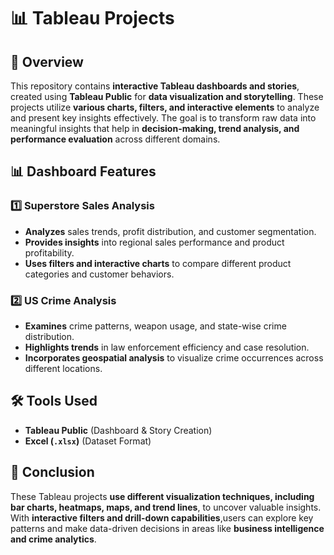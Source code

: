 # 📊 Tableau Projects  

## 📌 Overview  
This repository contains **interactive Tableau dashboards and stories**, created using **Tableau Public** for **data visualization and storytelling**. These projects utilize **various charts, filters, and interactive elements** to analyze and present key insights effectively. The goal is to transform raw data into meaningful insights that help in **decision-making, trend analysis, and performance evaluation** across different domains.  

## 📊 Dashboard Features  

### 1️⃣ **Superstore Sales Analysis**  
- **Analyzes** sales trends, profit distribution, and customer segmentation.  
- **Provides insights** into regional sales performance and product profitability.  
- **Uses filters and interactive charts** to compare different product categories and customer behaviors.  

### 2️⃣ **US Crime Analysis**  
- **Examines** crime patterns, weapon usage, and state-wise crime distribution.  
- **Highlights trends** in law enforcement efficiency and case resolution.  
- **Incorporates geospatial analysis** to visualize crime occurrences across different locations.  

## 🛠 Tools Used  
- **Tableau Public** (Dashboard & Story Creation)  
- **Excel (`.xlsx`)** (Dataset Format)  
  

## 📜 Conclusion  
These Tableau projects **use different visualization techniques, including bar charts, heatmaps, maps, and trend lines**, to uncover valuable insights. 
With **interactive filters and drill-down capabilities**,users can explore key patterns and make data-driven decisions in areas like **business intelligence and crime analytics**.
